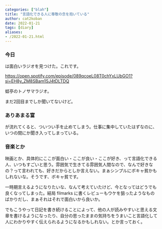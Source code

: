 ```yaml
---
categories: ["blah"]
title: "言語化できる人に尊敬の念を抱いている"
author: cat2koban
date: 2022-01-21
tags: [diary]
aliases:
- /2022-01-21.html
---
```


### 今日

は面白いラジオを見つけた。これです。

https://open.spotify.com/episode/089qcoeL08T0chYxLUbGO1?si=EH8y_ZM8SBam1SJ4tDLTDQ

蛙亭のトノサマラジオ。

まだ2回目までしか聞いてないけど。

### ありあまる富

が流れてくると、ついつい手を止めてしまう。仕事に集中していたはずなのに、いつの間にか聞き入ってしまっている。

### 音楽とか

映画とか、具体的にここが面白い・ここが良い・ここが好き、って言語化できる人、いつもすごいと思う。雰囲気で生きてる雰囲気人間なので、なんで好きなの？って言われても、好きだからとしか言えない。まぁシンプルにボキャ貧かもしれないな。そうです、ボキャ貧です。

一時期言えるようになりたいな、なんて考えていたけど、今となってはどうでも良くなってしまった。結局 filmarks に書くレビューもウケを狙ったようなものばかりだし、まぁそれはそれで面白いから良いか。

でもこうやって日記を書き続けることによって、他の人が読みやすいと思える文章を書けるようになったり、自分の思ったままの気持ちをうまいこと言語化して人にわかりやすく伝えられるようになるかもしれない。とか言っておく。
